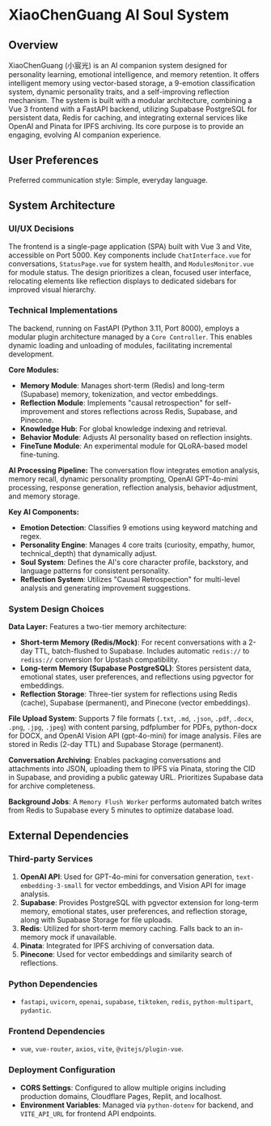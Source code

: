 # XiaoChenGuang AI Soul System

## Overview

XiaoChenGuang (小宸光) is an AI companion system designed for personality learning, emotional intelligence, and memory retention. It offers intelligent memory using vector-based storage, a 9-emotion classification system, dynamic personality traits, and a self-improving reflection mechanism. The system is built with a modular architecture, combining a Vue 3 frontend with a FastAPI backend, utilizing Supabase PostgreSQL for persistent data, Redis for caching, and integrating external services like OpenAI and Pinata for IPFS archiving. Its core purpose is to provide an engaging, evolving AI companion experience.

## User Preferences

Preferred communication style: Simple, everyday language.

## System Architecture

### UI/UX Decisions

The frontend is a single-page application (SPA) built with Vue 3 and Vite, accessible on Port 5000. Key components include `ChatInterface.vue` for conversations, `StatusPage.vue` for system health, and `ModulesMonitor.vue` for module status. The design prioritizes a clean, focused user interface, relocating elements like reflection displays to dedicated sidebars for improved visual hierarchy.

### Technical Implementations

The backend, running on FastAPI (Python 3.11, Port 8000), employs a modular plugin architecture managed by a `Core Controller`. This enables dynamic loading and unloading of modules, facilitating incremental development.

**Core Modules:**
-   **Memory Module**: Manages short-term (Redis) and long-term (Supabase) memory, tokenization, and vector embeddings.
-   **Reflection Module**: Implements "causal retrospection" for self-improvement and stores reflections across Redis, Supabase, and Pinecone.
-   **Knowledge Hub**: For global knowledge indexing and retrieval.
-   **Behavior Module**: Adjusts AI personality based on reflection insights.
-   **FineTune Module**: An experimental module for QLoRA-based model fine-tuning.

**AI Processing Pipeline:**
The conversation flow integrates emotion analysis, memory recall, dynamic personality prompting, OpenAI GPT-4o-mini processing, response generation, reflection analysis, behavior adjustment, and memory storage.

**Key AI Components:**
-   **Emotion Detection**: Classifies 9 emotions using keyword matching and regex.
-   **Personality Engine**: Manages 4 core traits (curiosity, empathy, humor, technical_depth) that dynamically adjust.
-   **Soul System**: Defines the AI's core character profile, backstory, and language patterns for consistent personality.
-   **Reflection System**: Utilizes "Causal Retrospection" for multi-level analysis and generating improvement suggestions.

### System Design Choices

**Data Layer:** Features a two-tier memory architecture:
-   **Short-term Memory (Redis/Mock)**: For recent conversations with a 2-day TTL, batch-flushed to Supabase. Includes automatic `redis://` to `rediss://` conversion for Upstash compatibility.
-   **Long-term Memory (Supabase PostgreSQL)**: Stores persistent data, emotional states, user preferences, and reflections using pgvector for embeddings.
-   **Reflection Storage**: Three-tier system for reflections using Redis (cache), Supabase (permanent), and Pinecone (vector embeddings).

**File Upload System**: Supports 7 file formats (`.txt`, `.md`, `.json`, `.pdf`, `.docx`, `.png`, `.jpg`, `.jpeg`) with content parsing, pdfplumber for PDFs, python-docx for DOCX, and OpenAI Vision API (gpt-4o-mini) for image analysis. Files are stored in Redis (2-day TTL) and Supabase Storage (permanent).

**Conversation Archiving**: Enables packaging conversations and attachments into JSON, uploading them to IPFS via Pinata, storing the CID in Supabase, and providing a public gateway URL. Prioritizes Supabase data for archive completeness.

**Background Jobs**: A `Memory Flush Worker` performs automated batch writes from Redis to Supabase every 5 minutes to optimize database load.

## External Dependencies

### Third-party Services

1.  **OpenAI API**: Used for GPT-4o-mini for conversation generation, `text-embedding-3-small` for vector embeddings, and Vision API for image analysis.
2.  **Supabase**: Provides PostgreSQL with pgvector extension for long-term memory, emotional states, user preferences, and reflection storage, along with Supabase Storage for file uploads.
3.  **Redis**: Utilized for short-term memory caching. Falls back to an in-memory mock if unavailable.
4.  **Pinata**: Integrated for IPFS archiving of conversation data.
5.  **Pinecone**: Used for vector embeddings and similarity search of reflections.

### Python Dependencies

-   `fastapi`, `uvicorn`, `openai`, `supabase`, `tiktoken`, `redis`, `python-multipart`, `pydantic`.

### Frontend Dependencies

-   `vue`, `vue-router`, `axios`, `vite`, `@vitejs/plugin-vue`.

### Deployment Configuration

-   **CORS Settings**: Configured to allow multiple origins including production domains, Cloudflare Pages, Replit, and localhost.
-   **Environment Variables**: Managed via `python-dotenv` for backend, and `VITE_API_URL` for frontend API endpoints.